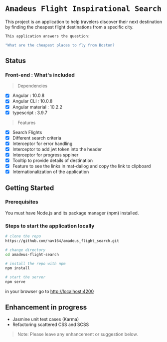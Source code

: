 # `Amadeus Flight Inspirational Search`

This project is an application to help travelers discover their next destination by finding the cheapest flight destinations from a specific city.

```bash
This application answers the question:

"What are the cheapest places to fly from Boston?
```

## Status

### Front-end : What's included
> Dependencies
- [x] Angular : 10.0.8
- [x] Angular CLI : 10.0.8
- [x] Angular material : 10.2.2
- [x] typescript : 3.9.7

> Features
- [x] Search Flights 
- [x] Different search criteria
- [x] Interceptor for error handling
- [x] Interceptor to add jwt token into the header
- [x] Interceptor for progress sppiner
- [x] Tooltip to provide details of destination
- [x] Feature to see the links in mat-dailog and copy the link to clipboard
- [x] Internationalization of the application

## Getting Started

### Prerequisites
You must have Node.js
and its package manager (npm) installed.

### Steps to start the application locally

```bash
# clone the repo
https://github.com/nav164/amadeus_flight_search.git

# change directory
cd amadeus-flight-search

# install the repo with npm
npm install

# start the server
npm serve

```
in your browser go to [http://localhost:4200](http://localhost:4200) 

## Enhancement in progress
* Jasmine unit test cases (Karma)
* Refactoring scattered CSS and SCSS 

> Note: Please leave any enhancement or suggestion below.